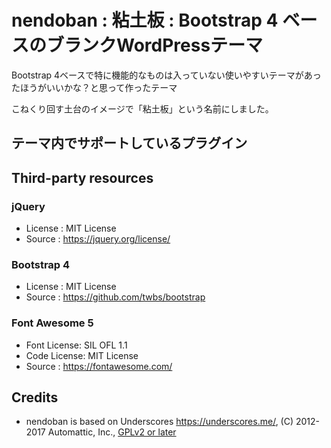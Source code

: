 # nendoban : 粘土板 : Bootstrap 4 ベースのブランクWordPressテーマ

Bootstrap 4ベースで特に機能的なものは入っていない使いやすいテーマがあったほうがいいかな？と思って作ったテーマ

こねくり回す土台のイメージで「粘土板」という名前にしました。

## テーマ内でサポートしているプラグイン



## Third-party resources

### jQuery
- License : MIT License
- Source  : https://jquery.org/license/

### Bootstrap 4
- License : MIT License
- Source  : https://github.com/twbs/bootstrap

### Font Awesome 5
- Font License: SIL OFL 1.1
- Code License: MIT License
- Source      : https://fontawesome.com/

## Credits
* nendoban is based on Underscores https://underscores.me/, (C) 2012-2017 Automattic, Inc., [GPLv2 or later](https://www.gnu.org/licenses/gpl-2.0.html)
